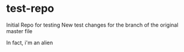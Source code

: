 # test-repo
Initial Repo for testing
New test changes for the branch of the original master file

In fact, i'm an alien
